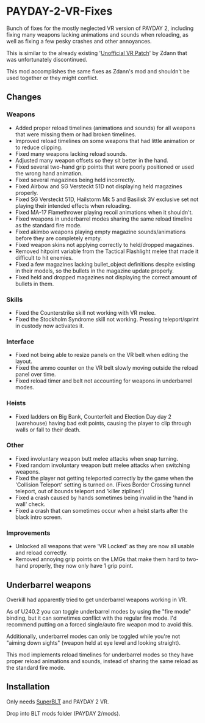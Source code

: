 # PAYDAY-2-VR-Fixes
Bunch of fixes for the mostly neglected VR version of PAYDAY 2, including fixing many weapons lacking animations and sounds when reloading, as well as fixing a few pesky crashes and other annoyances.

This is similar to the already existing '[Unofficial VR Patch](https://modworkshop.net/mod/27138)' by Zdann that was unfortunately discontinued.

This mod accomplishes the same fixes as Zdann's mod and shouldn't be used together or they might conflict.

## Changes
### Weapons
- Added proper reload timelines (animations and sounds) for all weapons that were missing them or had broken timelines.
- Improved reload timelines on some weapons that had little animation or to reduce clipping.
- Fixed many weapons lacking reload sounds.
- Adjusted many weapon offsets so they sit better in the hand.
- Fixed several two-hand grip points that were poorly positioned or used the wrong hand animation.
- Fixed several magazines being held incorrectly.
- Fixed Airbow and SG Versteckt 51D not displaying held magazines properly.
- Fixed SG Versteckt 51D, Hailstorm Mk 5 and Basilisk 3V exclusive set not playing their intended effects when reloading.
- Fixed MA-17 Flamethrower playing recoil animations when it shouldn't.
- Fixed weapons in underbarrel modes sharing the same reload timeline as the standard fire mode.
- Fixed akimbo weapons playing empty magazine sounds/animations before they are completely empty.
- Fixed weapon skins not applying correctly to held/dropped magazines.
- Removed hitpoint variable from the Tactical Flashlight melee that made it difficult to hit enemies.
- Fixed a few magazines lacking bullet_object definitions despite existing in their models, so the bullets in the magazine update properly.
- Fixed held and dropped magazines not displaying the correct amount of bullets in them.
### Skills
- Fixed the Counterstrike skill not working with VR melee.
- Fixed the Stockholm Syndrome skill not working. Pressing teleport/sprint in custody now activates it.
### Interface
- Fixed not being able to resize panels on the VR belt when editing the layout.
- Fixed the ammo counter on the VR belt slowly moving outside the reload panel over time.
- Fixed reload timer and belt not accounting for weapons in underbarrel modes.
### Heists
- Fixed ladders on Big Bank, Counterfeit and Election Day day 2 (warehouse) having bad exit points, causing the player to clip through walls or fall to their death.
### Other
- Fixed involuntary weapon butt melee attacks when snap turning.
- Fixed random involuntary weapon butt melee attacks when switching weapons.
- Fixed the player not getting teleported correctly by the game when the 'Collision Teleport' setting is turned on. (Fixes Border Crossing tunnel teleport, out of bounds teleport and 'killer ziplines')
- Fixed a crash caused by hands sometimes being invalid in the 'hand in wall' check.
- Fixed a crash that can sometimes occur when a heist starts after the black intro screen.
### Improvements
- Unlocked all weapons that were 'VR Locked' as they are now all usable and reload correctly.
- Removed annoying grip points on the LMGs that make them hard to two-hand properly, they now only have 1 grip point.

## Underbarrel weapons
Overkill had apparently tried to get underbarrel weapons working in VR.

As of U240.2 you can toggle underbarrel modes by using the "fire mode" binding, but it can sometimes conflict with the regular fire mode. I'd recommend putting on a forced single/auto fire weapon mod to avoid this.

Additionally, underbarrel modes can only be toggled while you're not "aiming down sights" (weapon held at eye level and looking straight).

This mod implements reload timelines for underbarrel modes so they have proper reload animations and sounds, instead of sharing the same reload as the standard fire mode.

## Installation
Only needs [SuperBLT](https://superblt.znix.xyz/) and PAYDAY 2 VR.

Drop into BLT mods folder (PAYDAY 2/mods).